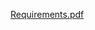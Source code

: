 [Requirements.pdf](https://github.com/adelp13/Tema-Algoritmi-Genetici/files/14925866/Requirements.pdf)
